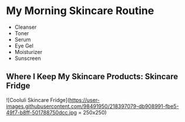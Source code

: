 # **My Morning Skincare Routine**

* Cleanser
* Toner
* Serum
* Eye Gel
* Moisturizer
* Sunscreen

## Where I Keep My Skincare Products: Skincare Fridge

![Cooluli Skincare Fridge](https://user-images.githubusercontent.com/98491950/218397079-db908991-fbe5-49f7-b8ff-501788750dcc.jpg = 250x250)

